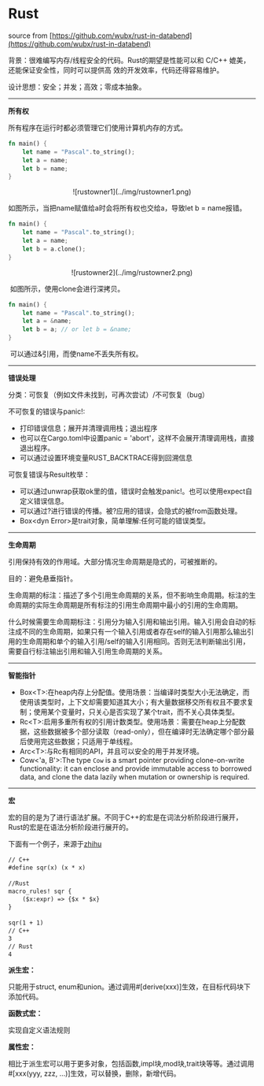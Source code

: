 # Rust

source from [https://github.com/wubx/rust-in-databend](https://github.com/wubx/rust-in-databend)

背景：很难编写内存/线程安全的代码。Rust的期望是性能可以和 C/C++ 媲美，还能保证安全性，同时可以提供⾼ 效的开发效率，代码还得容易维护。

设计思想：安全；并发；高效；零成本抽象。

------

**所有权**

所有程序在运行时都必须管理它们使用计算机内存的方式。

```rust
fn main() {
    let name = "Pascal".to_string();
    let a = name;
    let b = name;
}
```

<center>
  ![rustowner1](../img/rustowner1.png)
  <br>
</center>

如图所示，当把name赋值给a时会将所有权也交给a，导致let b = name报错。

```rust
fn main() {
    let name = "Pascal".to_string();
    let a = name;
    let b = a.clone();
}
```

<center>
  ![rustowner2](../img/rustowner2.png)
  <br>
</center>

​	如图所示，使用clone会进行深拷贝。

```rust
fn main() {
    let name = "Pascal".to_string();
    let a = &name;
    let b = a; // or let b = &name;
}
```

​	可以通过&引用，而使name不丢失所有权。

------

**错误处理**

分类：可恢复（例如文件未找到，可再次尝试）/不可恢复（bug）

不可恢复的错误与panic!:

- 打印错误信息；展开并清理调用栈；退出程序
- 也可以在Cargo.toml中设置panic = 'abort'，这样不会展开清理调用栈，直接退出程序。
- 可以通过设置环境变量RUST_BACKTRACE得到回溯信息

可恢复错误与Result枚举：

- 可以通过unwrap获取ok里的值，错误时会触发panic!。也可以使用expect自定义错误信息。
- 可以通过?进行错误的传播。被?应用的错误，会隐式的被from函数处理。
- Box\<dyn Error\>是trait对象，简单理解:任何可能的错误类型。

------

**生命周期**

引用保持有效的作用域。大部分情况生命周期是隐式的，可被推断的。

目的：避免悬垂指针。

生命周期的标注：描述了多个引用生命周期的关系，但不影响生命周期。标注的生命周期的实际生命周期是所有标注的引用生命周期中最小的引用的生命周期。

什么时候需要生命周期标注：引用分为输入引用和输出引用。输入引用会自动的标注成不同的生命周期，如果只有一个输入引用或者存在self的输入引用那么输出引用的生命周期和单个的输入引用/self的输入引用相同。否则无法判断输出引用，需要自行标注输出引用和输入引用生命周期的关系。

------

**智能指针**

- Box\<T\>:在heap内存上分配值。使用场景：当编译时类型大小无法确定，而使用该类型时，上下文却需要知道其大小；有大量数据移交所有权且不要求复制；使用某个变量时，只关心是否实现了某个trait，而不关心具体类型。
- Rc\<T\>:启用多重所有权的引用计数类型。使用场景：需要在heap上分配数据，这些数据被多个部分读取（read-only），但在编译时无法确定哪个部分最后使用完这些数据；只适用于单线程。
- Arc\<T\>:与Rc有相同的API，并且可以安全的用于并发环境。
- Cow\<'a, B'\>:The type `Cow` is a smart pointer providing clone-on-write functionality: it can enclose and provide immutable access to borrowed data, and clone the data lazily when mutation or ownership is required.

------

**宏**

宏的目的是为了进行语法扩展。不同于C++的宏是在词法分析阶段进行展开，Rust的宏是在语法分析阶段进行展开的。

下面有一个例子，来源于[zhihu](https://zhuanlan.zhihu.com/p/342408254)

```
// C++
#define sqr(x) (x * x)

//Rust
macro_rules! sqr {
	($x:expr) => {$x * $x}
}

sqr(1 + 1)
// C++
3
// Rust
4
```

**派生宏：**

只能用于struct, enum和union。通过调用#[derive(xxx)]生效，在目标代码块下添加代码。

**函数式宏：**

实现自定义语法规则

**属性宏：**

相比于派生宏可以用于更多对象，包括函数,impl块,mod块,trait块等等。通过调用#[xxx(yyy, zzz, ...)]生效，可以替换，删除，新增代码。

